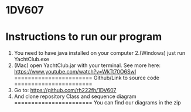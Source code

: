 # 1DV607

Instructions to run our program
=======================
1. You need to have java installed on your computer
2.(Windows) just run YachtClub.exe
3. (Mac) open YachtClub.jar with your terminal. See more here: https://www.youtube.com/watch?v=WkTt70O6SwI
=======================
Github/Link to source code
=======================
1. Go to: https://github.com/rh222fh/1DV607
2. And clone repository
Class and sequence diagram
=======================
You can find our diagrams in the zip
